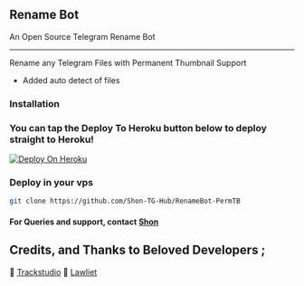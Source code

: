 ## Rename Bot 

An Open Source Telegram Rename Bot

---
Rename any Telegram Files with Permanent Thumbnail Support

* Added auto detect of files


### Installation


### You can tap the Deploy To Heroku button below to deploy straight to Heroku!
[![Deploy On Heroku](https://www.herokucdn.com/deploy/button.svg)](https://heroku.com/deploy?template=https://github.com/prgofficial/RenameBot-PermTB)

### Deploy in your vps
```sh
git clone https://github.com/Shon-TG-Hub/RenameBot-PermTB
```


#### For Queries and support, contact [Shon](https://telegram.dog/Fabio_TG)

## Credits, and Thanks to Beloved Developers ;

🍁 [Trackstudio](Https://telegram.me/Trackstudio)
🍁 [Lawliet](Https://telegram.me/alphantime)
